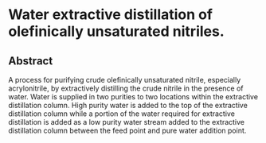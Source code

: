 # Water extractive distillation of olefinically unsaturated nitriles.

## Abstract
A process for purifying crude olefinically unsaturated nitrile, especially acrylonitrile, by extractively distilling the crude nitrile in the presence of water. Water is supplied in two purities to two locations within the extractive distillation column. High purity water is added to the top of the extractive distillation column while a portion of the water required for extractive distillation is added as a low purity water stream added to the extractive distillation column between the feed point and pure water addition point.